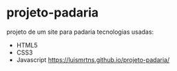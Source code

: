 # projeto-padaria
 projeto de um site para padaria
 tecnologias usadas:
 + HTML5
 + CSS3
 + Javascript
https://luismrtns.github.io/projeto-padaria/
